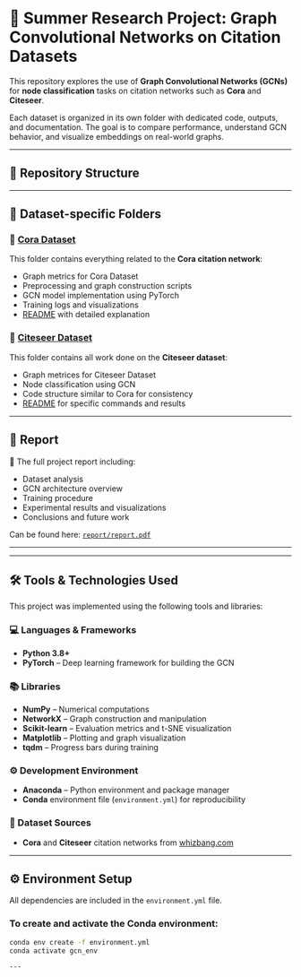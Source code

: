 # 📘 Summer Research Project: Graph Convolutional Networks on Citation Datasets

This repository explores the use of **Graph Convolutional Networks (GCNs)** for **node classification** tasks on citation networks such as **Cora** and **Citeseer**.

Each dataset is organized in its own folder with dedicated code, outputs, and documentation. The goal is to compare performance, understand GCN behavior, and visualize embeddings on real-world graphs.

---

## 📂 Repository Structure


---

## 📁 Dataset-specific Folders

### 🔷 [Cora Dataset](./Cora%20Dataset)

This folder contains everything related to the **Cora citation network**:
- Graph metrics for Cora Dataset
- Preprocessing and graph construction scripts
- GCN model implementation using PyTorch
- Training logs and visualizations
- [README](./Cora%20Dataset/README.md) with detailed explanation

### 🔶 [Citeseer Dataset](./Citeseer%20Dataset)

This folder contains all work done on the **Citeseer dataset**:
- Graph metrices for Citeseer Dataset
- Node classification using GCN
- Code structure similar to Cora for consistency
- [README](./Citeseer%20Dataset/README.md) for specific commands and results

---

## 📑 Report

📄 The full project report including:
- Dataset analysis  
- GCN architecture overview  
- Training procedure  
- Experimental results and visualizations  
- Conclusions and future work  

Can be found here: [`report/report.pdf`](./Report.pdf)

---
---

## 🛠️ Tools & Technologies Used

This project was implemented using the following tools and libraries:

### 💻 Languages & Frameworks
- **Python 3.8+**
- **PyTorch** – Deep learning framework for building the GCN

### 📚 Libraries
- **NumPy** – Numerical computations
- **NetworkX** – Graph construction and manipulation
- **Scikit-learn** – Evaluation metrics and t-SNE visualization
- **Matplotlib** – Plotting and graph visualization
- **tqdm** – Progress bars during training

### ⚙️ Development Environment
- **Anaconda** – Python environment and package manager
- **Conda** environment file (`environment.yml`) for reproducibility

### 📁 Dataset Sources
- **Cora** and **Citeseer** citation networks from [whizbang.com](http://www.research.whizbang.com/data)

---

## ⚙️ Environment Setup

All dependencies are included in the `environment.yml` file.

### To create and activate the Conda environment:
```bash
conda env create -f environment.yml
conda activate gcn_env

---
